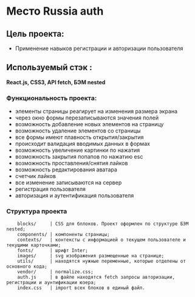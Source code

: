 
# Место Russia auth


## Цель проекта:
* Применение навыков регистрации и авторизации пользователя

## Используемый стэк :

**React.js, CSS3, API fetch, БЭМ nested**

### Функциональность проекта:
* элементы страницы реагирует на изменения размера экрана
* через окно формы перезаписываются значения полей
* возможность добавление новых элементов на страницу
* возможность удаление элементов со страницы
* все формы имеют плавность открытия/закрытия
* происходит валидация вводимых данных в формах
* возможность увеличение картинки по нажатия
* возможность закрытия попапов по нажатию esc
* возможность проставления/снятия лайков
* возможность редактирования аватара
* счетчик лайков
* все изменение записываются на сервер
* регистрация пользователя
* авторизация и аутентификация пользователя

### Структура проекта
        blocks/     | CSS для бллоков. Проект оформлен по структуре БЭМ nested;
        components/ | компоненты страницы;
        contexts/   | контексты с информацией о текущем пользователе и текущими карточками;
        fonts/      | шрифт Inter;
        images/     | svg изображения размещенные на странице;
        utils/      | находятся нужные переменные, которые отделены от основного кода;
        vendor/     | normalize.css;
        auth.js     | в файле находятся fetch запросы авторизации, регистрации и аунтификации юзера;
        index.css   | import всех блоков в единый файл.
